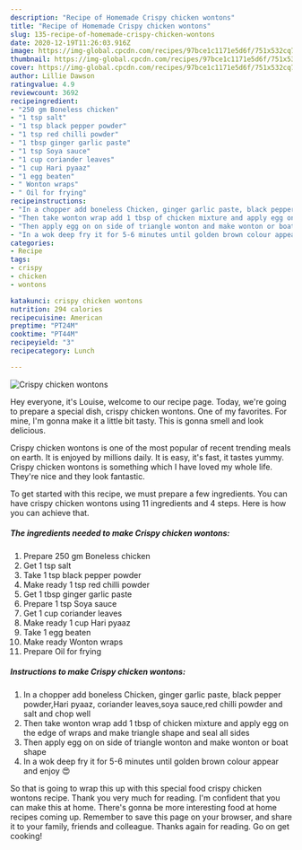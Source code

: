 ```yaml
---
description: "Recipe of Homemade Crispy chicken wontons"
title: "Recipe of Homemade Crispy chicken wontons"
slug: 135-recipe-of-homemade-crispy-chicken-wontons
date: 2020-12-19T11:26:03.916Z
image: https://img-global.cpcdn.com/recipes/97bce1c1171e5d6f/751x532cq70/crispy-chicken-wontons-recipe-main-photo.jpg
thumbnail: https://img-global.cpcdn.com/recipes/97bce1c1171e5d6f/751x532cq70/crispy-chicken-wontons-recipe-main-photo.jpg
cover: https://img-global.cpcdn.com/recipes/97bce1c1171e5d6f/751x532cq70/crispy-chicken-wontons-recipe-main-photo.jpg
author: Lillie Dawson
ratingvalue: 4.9
reviewcount: 3692
recipeingredient:
- "250 gm Boneless chicken"
- "1 tsp salt"
- "1 tsp black pepper powder"
- "1 tsp red chilli powder"
- "1 tbsp ginger garlic paste"
- "1 tsp Soya sauce"
- "1 cup coriander leaves"
- "1 cup Hari pyaaz"
- "1 egg beaten"
- " Wonton wraps"
- " Oil for frying"
recipeinstructions:
- "In a chopper add boneless Chicken, ginger garlic paste, black pepper powder,Hari pyaaz, coriander leaves,soya sauce,red chilli powder and salt and chop well"
- "Then take wonton wrap add 1 tbsp of chicken mixture and apply egg on the edge of wraps and make triangle shape and seal all sides"
- "Then apply egg on on side of triangle wonton and make wonton or boat shape"
- "In a wok deep fry it for 5-6 minutes until golden brown colour appear and enjoy 😍"
categories:
- Recipe
tags:
- crispy
- chicken
- wontons

katakunci: crispy chicken wontons 
nutrition: 294 calories
recipecuisine: American
preptime: "PT24M"
cooktime: "PT44M"
recipeyield: "3"
recipecategory: Lunch

---
```



![Crispy chicken wontons](https://img-global.cpcdn.com/recipes/97bce1c1171e5d6f/751x532cq70/crispy-chicken-wontons-recipe-main-photo.jpg)

Hey everyone, it's Louise, welcome to our recipe page. Today, we're going to prepare a special dish, crispy chicken wontons. One of my favorites. For mine, I'm gonna make it a little bit tasty. This is gonna smell and look delicious.

Crispy chicken wontons is one of the most popular of recent trending meals on earth. It is enjoyed by millions daily. It is easy, it's fast, it tastes yummy. Crispy chicken wontons is something which I have loved my whole life. They're nice and they look fantastic.




To get started with this recipe, we must prepare a few ingredients. You can have crispy chicken wontons using 11 ingredients and 4 steps. Here is how you can achieve that.

<!--inarticleads1-->

##### The ingredients needed to make Crispy chicken wontons:

1. Prepare 250 gm Boneless chicken
1. Get 1 tsp salt
1. Take 1 tsp black pepper powder
1. Make ready 1 tsp red chilli powder
1. Get 1 tbsp ginger garlic paste
1. Prepare 1 tsp Soya sauce
1. Get 1 cup coriander leaves
1. Make ready 1 cup Hari pyaaz
1. Take 1 egg beaten
1. Make ready  Wonton wraps
1. Prepare  Oil for frying




<!--inarticleads2-->

##### Instructions to make Crispy chicken wontons:

1. In a chopper add boneless Chicken, ginger garlic paste, black pepper powder,Hari pyaaz, coriander leaves,soya sauce,red chilli powder and salt and chop well
1. Then take wonton wrap add 1 tbsp of chicken mixture and apply egg on the edge of wraps and make triangle shape and seal all sides
1. Then apply egg on on side of triangle wonton and make wonton or boat shape
1. In a wok deep fry it for 5-6 minutes until golden brown colour appear and enjoy 😍




So that is going to wrap this up with this special food crispy chicken wontons recipe. Thank you very much for reading. I'm confident that you can make this at home. There's gonna be more interesting food at home recipes coming up. Remember to save this page on your browser, and share it to your family, friends and colleague. Thanks again for reading. Go on get cooking!
